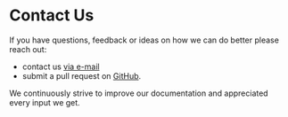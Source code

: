 # Contact Us

If you have questions, feedback or ideas on how we can do better please reach out:

* contact us [via e-mail](mailto:office@walt.id)&#x20;
* submit a pull request on [GitHub](https://github.com/walt-id).

We continuously strive to improve our documentation and appreciated every input we get.&#x20;
